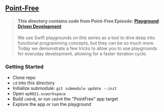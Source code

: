 ## [Point-Free](https://www.pointfree.co)

> #### This directory contains code from Point-Free Episode: [Playground Driven Development](https://www.pointfree.co/episodes/ep21-playground-driven-development)
>
> We use Swift playgrounds on this series as a tool to dive deep into functional programming concepts, but they can be so much more. Today we demonstrate a few tricks to allow you to use playgrounds for everyday development, allowing for a faster iteration cycle.

### Getting Started

* Clone repo
* `cd` into this directory
* Initialize submodule: `git submodule update --init`
* Open `ep0021.xcworkspace`
* Build `cmd+B`, or run `cmd+R` the "PointFree" app target
* Explore the app or run the playground
